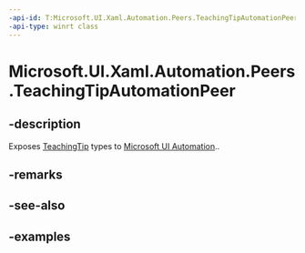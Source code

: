 ```yaml
---
-api-id: T:Microsoft.UI.Xaml.Automation.Peers.TeachingTipAutomationPeer
-api-type: winrt class
---
```


# Microsoft.UI.Xaml.Automation.Peers.TeachingTipAutomationPeer

<!--
public class TeachingTipAutomationPeer : Windows.UI.Xaml.Automation.Peers.FrameworkElementAutomationPeer
-->

## -description

Exposes [TeachingTip](../microsoft.ui.xaml.controls/teachingtip.md) types to [Microsoft UI Automation](/windows/win32/winauto/entry-uiauto-win32)..

## -remarks

## -see-also

## -examples

